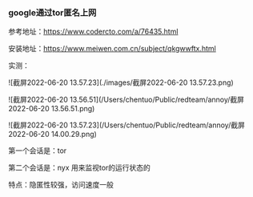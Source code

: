 ### google通过tor匿名上网

参考地址：https://www.codercto.com/a/76435.html

安装地址：https://www.meiwen.com.cn/subject/qkgwwftx.html



实测：

![截屏2022-06-20 13.57.23](./images/截屏2022-06-20 13.57.23.png)



![截屏2022-06-20 13.56.51](/Users/chentuo/Public/redteam/annoy/截屏2022-06-20 13.56.51.png)



![截屏2022-06-20 13.57.23](/Users/chentuo/Public/redteam/annoy/截屏2022-06-20 14.00.29.png)

第一个会话是：tor

第二个会话是：nyx 用来监视tor的运行状态的

特点：隐匿性较强，访问速度一般